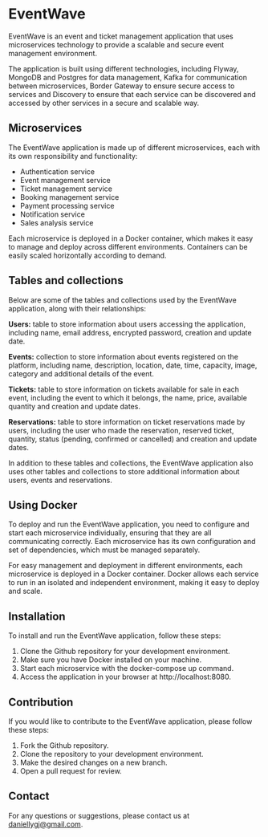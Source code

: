 # EventWave

EventWave is an event and ticket management application that uses microservices technology to provide a scalable and secure event management environment.

The application is built using different technologies, including Flyway, MongoDB and Postgres for data management, Kafka for communication between microservices, Border Gateway to ensure secure access to services and Discovery to ensure that each service can be discovered and accessed by other services in a secure and scalable way.

## Microservices

The EventWave application is made up of different microservices, each with its own responsibility and functionality:

* Authentication service
* Event management service
* Ticket management service
* Booking management service
* Payment processing service
* Notification service
* Sales analysis service

Each microservice is deployed in a Docker container, which makes it easy to manage and deploy across different environments. Containers can be easily scaled horizontally according to demand.
## Tables and collections
Below are some of the tables and collections used by the EventWave application, along with their relationships:

**Users:** table to store information about users accessing the application, including name, email address, encrypted password, creation and update date.

**Events:** collection to store information about events registered on the platform, including name, description, location, date, time, capacity, image, category and additional details of the event.

**Tickets:** table to store information on tickets available for sale in each event, including the event to which it belongs, the name, price, available quantity and creation and update dates.

**Reservations:** table to store information on ticket reservations made by users, including the user who made the reservation, reserved ticket, quantity, status (pending, confirmed or cancelled) and creation and update dates.

In addition to these tables and collections, the EventWave application also uses other tables and collections to store additional information about users, events and reservations.
## Using Docker
To deploy and run the EventWave application, you need to configure and start each microservice individually, ensuring that they are all communicating correctly. Each microservice has its own configuration and set of dependencies, which must be managed separately.

For easy management and deployment in different environments, each microservice is deployed in a Docker container. Docker allows each service to run in an isolated and independent environment, making it easy to deploy and scale.

## Installation
To install and run the EventWave application, follow these steps:

1.  Clone the Github repository for your development environment.
2. Make sure you have Docker installed on your machine.
3. Start each microservice with the docker-compose up command.
4. Access the application in your browser at http://localhost:8080.

## Contribution
If you would like to contribute to the EventWave application, please follow these steps:

1. Fork the Github repository.
2. Clone the repository to your development environment.
3. Make the desired changes on a new branch.
4. Open a pull request for review.

## Contact
For any questions or suggestions, please contact us at daniellygj@gmail.com.
